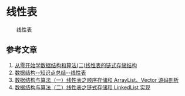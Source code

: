 #  线性表

　　线性表

#### 

## 参考文章

1. [从零开始学数据结构和算法(二)线性表的链式存储结构](https://juejin.im/post/5c9449dd5188252da22508e3)
2. [数据结构--知识点总结--线性表](https://blog.csdn.net/Void_worker/article/details/81058094)
3. [数据结构与算法（一）线性表之顺序存储和 ArrayList、Vector 源码剖析](https://chiclaim.blog.csdn.net/article/details/80158343)
4. [数据结构与算法（二）线性表之链式存储和 LinkedList 实现](https://chiclaim.blog.csdn.net/article/details/80351584)

